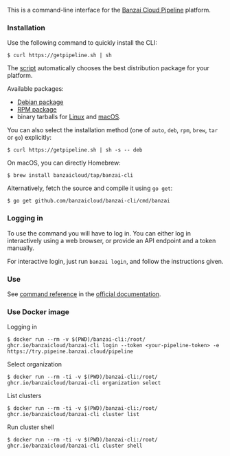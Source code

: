 This is a command-line interface for the [Banzai Cloud Pipeline](https://try.pipeline.banzai.cloud/) platform.

### Installation

Use the following command to quickly install the CLI:

```
$ curl https://getpipeline.sh | sh
```

The [script](scripts/getcli.sh) automatically chooses the best distribution package for your platform.

Available packages:

- [Debian package](https://banzaicloud.com/downloads/banzai-cli/latest?format=deb)
- [RPM package](https://banzaicloud.com/downloads/banzai-cli/latest?format=rpm)
- binary tarballs for [Linux](https://banzaicloud.com/downloads/banzai-cli/latest?os=linux) and [macOS](https://banzaicloud.com/downloads/banzai-cli/latest?os=darwin).

You can also select the installation method (one of `auto`, `deb`, `rpm`, `brew`, `tar` or `go`) explicitly:

```
$ curl https://getpipeline.sh | sh -s -- deb
```

On macOS, you can directly Homebrew:

```
$ brew install banzaicloud/tap/banzai-cli
```

Alternatively, fetch the source and compile it using `go get`:

```
$ go get github.com/banzaicloud/banzai-cli/cmd/banzai
```

### Logging in

To use the command you will have to log in.
You can either log in interactively using a web browser, or provide an API endpoint and a token manually.

For interactive login, just run `banzai login`, and follow the instructions given.

### Use

See [command reference](https://banzaicloud.com/docs/pipeline/cli/reference/) in the [official documentation](https://banzaicloud.com/docs/pipeline/cli/).

### Use Docker image

Logging in
```
$ docker run --rm -v $(PWD)/banzai-cli:/root/ ghcr.io/banzaicloud/banzai-cli login --token <your-pipeline-token> -e https://try.pipeine.banzai.cloud/pipeline
```

Select organization
```
$ docker run --rm -ti -v $(PWD)/banzai-cli:/root/ ghcr.io/banzaicloud/banzai-cli organization select
```

List clusters
```
$ docker run --rm -ti -v $(PWD)/banzai-cli:/root/ ghcr.io/banzaicloud/banzai-cli cluster list
```

Run cluster shell
```
$ docker run --rm -ti -v $(PWD)/banzai-cli:/root/ ghcr.io/banzaicloud/banzai-cli cluster shell
```

